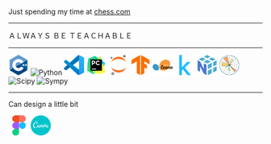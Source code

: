 
Just spending my time at <a href="https://www.chess.com/play/online">chess.com</a>

---

ＡＬＷＡＹＳ ＢＥ ＴＥＡＣＨＡＢＬＥ

---

 <div class="icons-pl">
<img src="https://github.com/devicons/devicon/blob/v2.16.0/icons/cplusplus/cplusplus-original.svg" height="40" title="C++"/>
<img src="https://cdn.jsdelivr.net/gh/devicons/devicon/icons/python/python-original.svg" height="40" title="Python"/>
<img src="https://github.com/devicons/devicon/blob/v2.16.0/icons/vscode/vscode-original.svg" height="40" title="Sympy"/>
<img src="https://github.com/devicons/devicon/blob/v2.16.0/icons/pycharm/pycharm-original.svg" height="40" title="Pycharm"/>
<img src="https://github.com/devicons/devicon/blob/v2.16.0/icons/jupyter/jupyter-original.svg" height="40" title="Jupyter"/>
<img src="https://github.com/devicons/devicon/blob/v2.16.0/icons/tensorflow/tensorflow-original.svg" height="40" title="Tensorflow"/>
<img src="https://github.com/devicons/devicon/blob/v2.16.0/icons/scikitlearn/scikitlearn-original.svg" height="40" title="ScikitLearn"/>
<img src="https://github.com/devicons/devicon/blob/v2.16.0/icons/kaggle/kaggle-original.svg" height="40" title="Kaggle"/>
<img src="https://github.com/devicons/devicon/blob/v2.16.0/icons/numpy/numpy-original.svg" height="40" title="Numpy"/>
<img src="https://github.com/devicons/devicon/blob/v2.16.0/icons/matplotlib/matplotlib-original.svg" height="40" title="Matplotlib"/>
<img src="https://upload.wikimedia.org/wikipedia/commons/thumb/b/b2/SCIPY_2.svg/1200px-SCIPY_2.svg.png" height="40" title="Scipy"/>
<img src="https://docs.sympy.org/latest/_static/sympylogo.png" height="40" title="Sympy" height="40" title="Sympy"/>
</div>

---

Can design a little bit
<div class="icons-pl">
<img src="https://github.com/devicons/devicon/blob/v2.16.0/icons/figma/figma-original.svg" height="40" title="Figma"/>
<img src="https://github.com/devicons/devicon/blob/v2.16.0/icons/canva/canva-original.svg" height="40" title="Canva"/>

</div>


  

